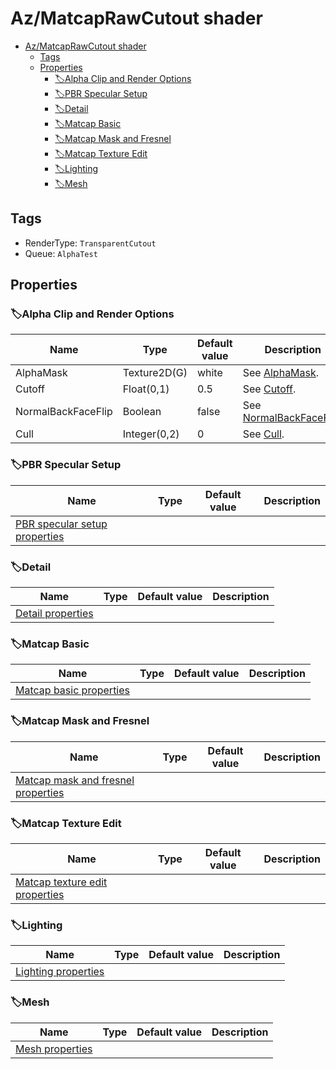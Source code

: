 # Az/MatcapRawCutout shader

- [Az/MatcapRawCutout shader](#azmatcaprawcutout-shader)
  - [Tags](#tags)
  - [Properties](#properties)
    - [🏷️Alpha Clip and Render Options](#️alpha-clip-and-render-options)
    - [🏷️PBR Specular Setup](#️pbr-specular-setup)
    - [🏷️Detail](#️detail)
    - [🏷️Matcap Basic](#️matcap-basic)
    - [🏷️Matcap Mask and Fresnel](#️matcap-mask-and-fresnel)
    - [🏷️Matcap Texture Edit](#️matcap-texture-edit)
    - [🏷️Lighting](#️lighting)
    - [🏷️Mesh](#️mesh)

## Tags
- RenderType: `TransparentCutout`
- Queue: `AlphaTest`

## Properties
### 🏷️Alpha Clip and Render Options
| Name               | Type         | Default value | Description                                                                                                    |
| ------------------ | ------------ | ------------- | -------------------------------------------------------------------------------------------------------------- |
| AlphaMask          | Texture2D(G) | white         | See [AlphaMask](../common/alpha_clip_and_render_options_property_descriptions.md#alphamask).                   |
| Cutoff             | Float(0,1)   | 0.5           | See [Cutoff](../common/alpha_clip_and_render_options_property_descriptions.md#cutoff).                         |
| NormalBackFaceFlip | Boolean      | false         | See [NormalBackFaceFlip](../common/alpha_clip_and_render_options_property_descriptions.md#normalbackfaceflip). |
| Cull               | Integer(0,2) | 0             | See [Cull](../common/alpha_clip_and_render_options_property_descriptions.md#cull).                             |

### 🏷️PBR Specular Setup
| Name                                                              | Type | Default value | Description |
| ----------------------------------------------------------------- | ---- | ------------- | ----------- |
| [PBR specular setup properties](pbr_specular_setup_properties.md) |      |               |             |

### 🏷️Detail
| Name                                      | Type | Default value | Description |
| ----------------------------------------- | ---- | ------------- | ----------- |
| [Detail properties](detail_properties.md) |      |               |             |

### 🏷️Matcap Basic
| Name                                                  | Type | Default value | Description |
| ----------------------------------------------------- | ---- | ------------- | ----------- |
| [Matcap basic properties](matcap_basic_properties.md) |      |               |             |

### 🏷️Matcap Mask and Fresnel
| Name                                                                        | Type | Default value | Description |
| --------------------------------------------------------------------------- | ---- | ------------- | ----------- |
| [Matcap mask and fresnel properties](matcap_mask_and_fresnel_properties.md) |      |               |             |

### 🏷️Matcap Texture Edit
| Name                                                                | Type | Default value | Description |
| ------------------------------------------------------------------- | ---- | ------------- | ----------- |
| [Matcap texture edit properties](matcap_texture_edit_properties.md) |      |               |             |

### 🏷️Lighting
| Name                                          | Type | Default value | Description |
| --------------------------------------------- | ---- | ------------- | ----------- |
| [Lighting properties](lighting_properties.md) |      |               |             |

### 🏷️Mesh
| Name                                  | Type | Default value | Description |
| ------------------------------------- | ---- | ------------- | ----------- |
| [Mesh properties](mesh_properties.md) |      |               |             |
